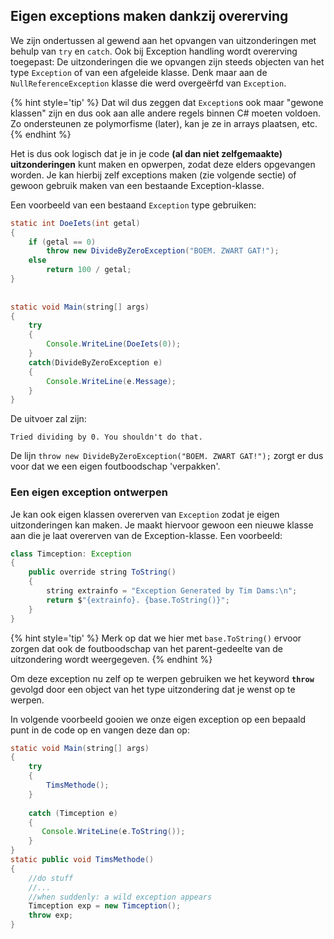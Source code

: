 ## Eigen exceptions maken dankzij overerving

We zijn ondertussen al gewend aan het opvangen van uitzonderingen met behulp van ``try`` en ``catch``. Ook bij Exception handling wordt overerving toegepast:  De uitzonderingen die we opvangen zijn steeds objecten van het type ``Exception`` of van een afgeleide klasse. Denk maar aan de ``NullReferenceException`` klasse die werd overgeërfd van ``Exception``. 

{% hint style='tip' %}
Dat wil dus zeggen dat ``Exception``s ook maar "gewone klassen" zijn en dus ook aan alle andere regels binnen C# moeten voldoen. Zo ondersteunen ze polymorfisme (later), kan je ze in arrays plaatsen, etc.
{% endhint %}

Het is dus ook logisch dat je in je code **(al dan niet zelfgemaakte) uitzonderingen** kunt maken en opwerpen, zodat deze elders opgevangen worden. Je kan hierbij zelf exceptions maken (zie volgende sectie) of gewoon gebruik maken van een bestaande Exception-klasse.

Een voorbeeld van een bestaand ``Exception`` type gebruiken:

```java
static int DoeIets(int getal)
{
    if (getal == 0)
        throw new DivideByZeroException("BOEM. ZWART GAT!");
    else
        return 100 / getal;
}
 
 
static void Main(string[] args)
{
    try
    {
        Console.WriteLine(DoeIets(0));
    }
    catch(DivideByZeroException e)
    {
        Console.WriteLine(e.Message);
    }
}
```

De uitvoer zal zijn:

```text
Tried dividing by 0. You shouldn't do that.
```


De lijn ``throw new DivideByZeroException("BOEM. ZWART GAT!");`` zorgt er dus voor dat we een eigen foutboodschap 'verpakken'.

### Een eigen exception ontwerpen

Je kan ook eigen klassen overerven van ``Exception`` zodat je eigen uitzonderingen kan maken. Je maakt hiervoor gewoon een nieuwe klasse aan die je laat overerven van de Exception-klasse. Een voorbeeld:

```java
class Timception: Exception
{
    public override string ToString()
    {
        string extrainfo = "Exception Generated by Tim Dams:\n";
        return $"{extrainfo}. {base.ToString()}";
    }
}
```

{% hint style='tip' %}
Merk op dat we hier met ``base.ToString()`` ervoor zorgen dat ook de foutboodschap van het parent-gedeelte van de uitzondering wordt weergegeven. 
{% endhint %}

Om deze exception nu zelf op te werpen gebruiken we het keyword **``throw``** gevolgd door een object van het type uitzondering dat je wenst op te werpen. 

In volgende voorbeeld gooien we onze eigen exception op een bepaald punt in de code op en vangen deze dan op:

```java
static void Main(string[] args)
{
    try
    {
        TimsMethode();
    }
 
    catch (Timception e)
    {
       Console.WriteLine(e.ToString());
    }     
}
static public void TimsMethode()
{
    //do stuff
    //...
    //when suddenly: a wild exception appears
    Timception exp = new Timception();
    throw exp;
}
```

